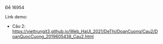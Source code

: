 Đề 16954

Link demo:
* Câu 2: https://viettrungit3.github.io/Web_HaUI_2021/DeThi/DoanCuong/Cau2/DoanQuocCuong_2019605438_Cau2.html


